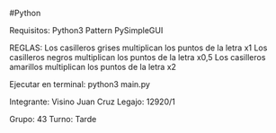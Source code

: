 #Python

Requisitos:
Python3
Pattern
PySimpleGUI

REGLAS:
Los casilleros grises multiplican los puntos de la letra x1
Los casilleros negros multiplican los puntos de la letra x0,5
Los casilleros amarillos multiplican los puntos de la letra x2



Ejecutar en terminal:
python3 main.py

Integrante: Visino Juan Cruz
Legajo: 12920/1

Grupo: 43
Turno: Tarde
